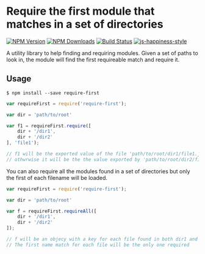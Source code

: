 # Require the first module that matches in a set of directories

[![NPM Version][npm-image]][npm-url]
[![NPM Downloads][downloads-image]][downloads-url]
[![Build Status](https://travis-ci.org/wesleytodd/nighthawk.svg?branch=master)](https://travis-ci.org/wesleytodd/nighthawk)
[![js-happiness-style](https://img.shields.io/badge/code%20style-happiness-brightgreen.svg)](https://github.com/JedWatson/happiness)

[npm-image]: https://img.shields.io/npm/v/require-first.svg
[npm-url]: https://npmjs.org/package/require-first
[downloads-image]: https://img.shields.io/npm/dm/require-first.svg
[downloads-url]: https://npmjs.org/package/require-first

A utility library to help finding and requiring modules.  Given a set of paths to look in, the module will find the first requireable match and require it.

## Usage

```
$ npm install --save require-first
```

```javascript
var requireFirst = require('require-first');

var dir = 'path/to/root'

var f1 = requireFirst.require([
	dir + '/dir1',
	dir + '/dir2'
], 'file1');

// f1 will be the exported value of the file 'path/to/root/dir1/file1.js' if it exists,
// othwrwise it will be the the value exported by 'path/to/root/dir2/file1.js'
```

You can also require all the modules found in a set of directories but only the first of each filename will be loaded.

```javascript
var requireFirst = require('require-first');

var dir = 'path/to/root'

var f = requireFirst.requireAll([
	dir + '/dir1',
	dir + '/dir2'
]);

// f will be an objecy with a key for each file found in both dir1 and dir2
// The first name match for each file will be the only one required
```
